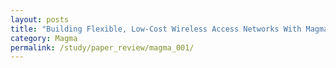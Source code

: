 ```yaml
---
layout: posts
title: "Building Flexible, Low-Cost Wireless Access Networks With Magma"
category: Magma
permalink: /study/paper_review/magma_001/
---
```


